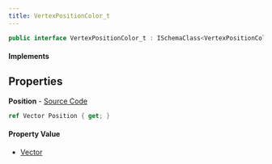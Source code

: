 ```yaml
---
title: VertexPositionColor_t
---
```


```csharp
public interface VertexPositionColor_t : ISchemaClass<VertexPositionColor_t>, ISchemaField, ISchemaClass, INativeHandle
```

#### Implements

## Properties

**Position** - [Source Code](https://github.com/swiftly-solution/swiftlys2/blob/master/managed/src/SwiftlyS2.Generated/Schemas/Interfaces/VertexPositionColor_t.cs#L16)

```csharp
ref Vector Position { get; }
```

#### Property Value

- [Vector](/docs/api/shared/natives/vector)

